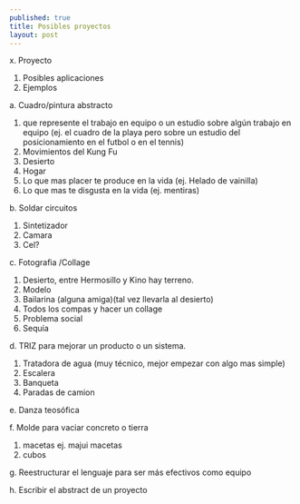 ```yaml
---
published: true
title: Posibles proyectos
layout: post
---
```

x. Proyecto

1. Posibles aplicaciones
2. Ejemplos



a. Cuadro/pintura abstracto

1.  que represente el trabajo en equipo o un estudio sobre algún trabajo en equipo (ej. el cuadro de la playa pero sobre un estudio del posicionamiento en el futbol o en el tennis)
2. Movimientos del Kung Fu
3. Desierto
4. Hogar
5. Lo que mas placer te produce en la vida (ej. Helado de vainilla)
6. Lo que mas te disgusta en la vida (ej. mentiras)


b. Soldar circuitos

1. Sintetizador 
2. Camara
3. Cel?


c. Fotografia /Collage

1. Desierto, entre Hermosillo y Kino hay terreno.
2. Modelo
3. Bailarina (alguna amiga)(tal vez llevarla al desierto)
4. Todos los compas y hacer un collage 
5. Problema social 
6. Sequía



d. TRIZ para mejorar un producto o un sistema.

1. Tratadora de agua (muy técnico, mejor empezar con algo mas simple)
2. Escalera
3. Banqueta
4. Paradas de camion


e. Danza teosófica

f. Molde para vaciar concreto o tierra

1. macetas ej. majui macetas
2. cubos

g. Reestructurar el lenguaje para ser más efectivos como equipo 

h. Escribir el abstract de un proyecto 